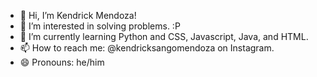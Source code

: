 - 👋 Hi, I’m Kendrick Mendoza!
- 👀 I’m interested in solving problems. :P
- 🌱 I’m currently learning Python and CSS, Javascript, Java, and HTML.
- 📫 How to reach me: @kendricksangomendoza on Instagram.
- 😄 Pronouns: he/him

<!---
kendricksangomendoza/kendricksangomendoza is a ✨ special ✨ repository because its `README.md` (this file) appears on your GitHub profile.
You can click the Preview link to take a look at your changes.
--->
